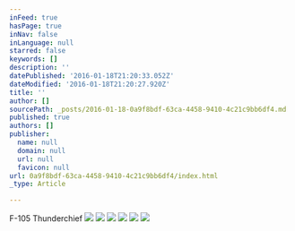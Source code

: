 ```yaml
---
inFeed: true
hasPage: true
inNav: false
inLanguage: null
starred: false
keywords: []
description: ''
datePublished: '2016-01-18T21:20:33.052Z'
dateModified: '2016-01-18T21:20:27.920Z'
title: ''
author: []
sourcePath: _posts/2016-01-18-0a9f8bdf-63ca-4458-9410-4c21c9bb6df4.md
published: true
authors: []
publisher:
  name: null
  domain: null
  url: null
  favicon: null
url: 0a9f8bdf-63ca-4458-9410-4c21c9bb6df4/index.html
_type: Article

---
```

F-105 Thunderchief
![](https://the-grid-user-content.s3-us-west-2.amazonaws.com/af210dac-b5f0-4aba-b9f0-aa1c7ff90e8c.jpg)
![](https://the-grid-user-content.s3-us-west-2.amazonaws.com/90a90a61-51be-4807-8053-fb2ef87325ab.jpg)
![](https://the-grid-user-content.s3-us-west-2.amazonaws.com/7500025f-7857-45f5-afc3-b3757fb75f9b.jpg)
![](https://the-grid-user-content.s3-us-west-2.amazonaws.com/8323aecc-9af1-4608-b892-7608d185a91f.jpg)
![](https://the-grid-user-content.s3-us-west-2.amazonaws.com/a25c09a5-d34e-4369-b679-9b24dacc2bdd.jpg)
![](https://the-grid-user-content.s3-us-west-2.amazonaws.com/26a7b230-a74a-4c31-bf09-18e9a97cf763.jpg)